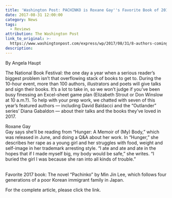 ```yaml
---
title: 'Washington Post: PACHINKO is Roxane Gay''s Favorite Book of 2017'
date: 2017-08-31 12:00:00
category: News
tags:
  - Reviews
attribution: The Washington Post
link_to_original: >-
  https://www.washingtonpost.com/express/wp/2017/08/31/8-authors-coming-to-the-national-book-festival-tell-us-the-best-thing-they-read-this-year/?utm_term=.45f163b965bc
description:
---
```



By Angela Haupt

The National Book Festival: the one day a year when a serious reader’s biggest problem isn’t that overflowing stack of books to get to. During the 10-hour event, more than 100 authors, illustrators and poets will give talks and sign their books. It’s a lot to take in, so we won’t judge if you’ve been busy finessing an Excel-sheet game plan (Elizabeth Strout or Don Winslow at 10 a.m.?). To help with your prep work, we chatted with seven of this year’s featured authors — including David Baldacci and the “Outlander” series’ Diana Gabaldon — about their talks and the books they’ve loved in 2017.

Roxane Gay
<br>Gay says she’ll be reading from “Hunger: A Memoir of (My) Body,” which was released in June, and doing a Q&A about her work. In “Hunger,” she describes her rape as a young girl and her struggles with food, weight and self-image in her trademark arresting style. “I ate and ate and ate in the hopes that if I made myself big, my body would be safe,” she writes. “I buried the girl I was because she ran into all kinds of trouble.”

<br>Favorite 2017 book: The novel “Pachinko” by Min Jin Lee, which follows four generations of a poor Korean immigrant family in Japan.

For the complete article, please click the link.
<br>
